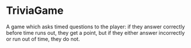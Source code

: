 # TriviaGame
A game which asks timed questions to the player: if they answer correctly before time runs out, they get a point, but if they either answer incorrectly or run out of time, they do not.
